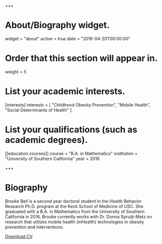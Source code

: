 +++
# About/Biography widget.
widget = "about"
active = true
date = "2016-04-20T00:00:00"

# Order that this section will appear in.
weight = 5

# List your academic interests.
[interests]
  interests = [
    "Childhood Obesity Prevention",
    "Mobile Health",
    "Social Determinants of Health"
  ]

# List your qualifications (such as academic degrees).

[[education.courses]]
  course = "B.A. in Mathematics"
  institution = "University of Southern California"
  year = 2016
 
+++

# Biography

Brooke Bell is a second year doctoral student in the Health Behavior Research Ph.D. program at the Keck School of Medicine of USC. She graduated with a B.A. in Mathematics from the University of Southern California in 2016. Brooke currently works with Dr. Donna Spruijt-Metz on research that utilizes mobile health (mHealth) technologies in obesity prevention and interventions.

[Download CV](https://www.dropbox.com/s/079zwn9qtmi4krw/BBell_CV_4.2018.pdf?dl=0)

